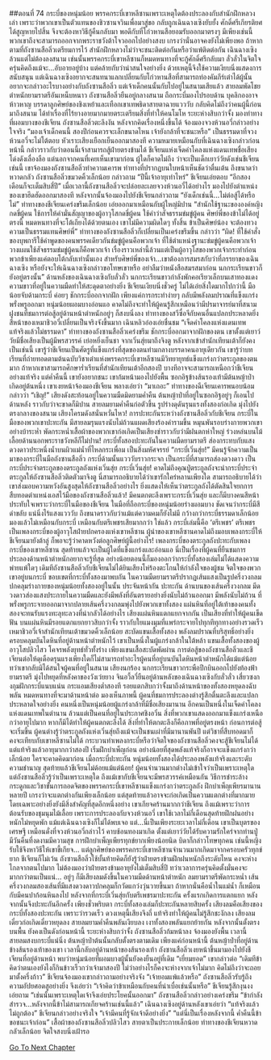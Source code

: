 ##ตอนที่ 74 กระบี่ของหนุ่มน้อย
พรรคกระบี่เขาหลีซานเพราะเหตุใดต้องประลองกับสำนักฝึกหลวงเล่า เพราะว่าพวกเขาเป็นตัวแทนของชิวซานจวินเพื่อมาสู่ขอ กลับถูกเฉินฉางเซิงยับยั้ง ศักดิ์ศรีเกียรติยศได้สูญหายไปสิ้น จึงจะต้องหาวิธีกู้คืนกลับมา พอดีกับที่โก่วหานสือยอมรับออกมาตรงๆ มีเพียงเช่นนี้พวกเขาถึงจะสามารถออกจากพระราชวังต้าโจวออกไปอย่างสงบ เกรงว่านั่นอาจคงยังไม่เพียงพอ
ถ้าหากตามที่ถังซานสือลิ่วเตรียมการไว้ สำนักฝึกหลวงไม่ว่าจะชนะติดต่อกันหรือว่าแพ้ติดต่อกัน เฉินฉางเซิงล้วนแต่ไม่ต้องลงสนาม เช่นนั้นพรรคกระบี่เขาหลีซานก็หมดหนทางที่จะกู้ศักดิ์ศรีกลับมา ลั่วลั่วในจิตใจครุ่นคิดถึงแม้จะ...อับอายอยู่บ้าง แต่คล้ายกับว่าน่าสนใจอย่างยิ่ง ด้วยเหตุนี้จึงใช้ความเงียบนิ่งแสดงการสนับสนุน แต่เฉินฉางเซิงอยากจะสนทนาแลกเปลี่ยนกับโก่วหานสือที่สามารถท่องคัมภีร์เต๋าได้ผู้นั้น อยากจะกล่าวอะไรบางอย่างกับถังซานสือลิ่ว แต่เจ้าเด็กคนนั้นกับไปอยู่ในสนามเสียแล้ว
สายลมพัดโชยตำหนักยามราตรีอันเหน็บหนาว ถังซานสือลิ่วยืนอยู่กลางสนาม ถือกระบี่มองไปรอบด้าน บุคลิกองอาจห้าวหาญ บรรดาลูกศิษย์ของชิงเหย้าและเทือกเขาเทพธิดาสายตาฉายแวววับ กลับคิดไม่ถึงว่าคนผู้นี้ก่อนมาถึงสนาม ได้ทำเรื่องที่ไร้ยางอายมากมายตระเตรียมสิ่งที่ทำให้คนโมโห
ระยะห่างสิบกว่าจั้ง มองท่าทางที่ผอมบางของชีเจียน ถังซานสือลิ่วตะลึงงัน หลังจากคิดเรื่องหนึ่งขึ้นได้ จ้องมองจวงห้วนอวี่กล่าวอย่างใจจริง “มองเจ้าเด็กคนนี้ สองปีก่อนควรจะเล็กขนาดไหน เจ้ายังกล้าที่จะชนะหรือ”
เป็นธรรมดาที่จวงห้วนอวี่จะไม่โต้ตอบ หัวเราะเสียงเยือกเย็นออกมาสองที ความหมายเหมือนกับที่เฉินฉางเซิงกล่าวก่อนหน้านี้ กล่าวราวกับว่าตอนนี้เจ้าสามารถสู้ฝ่ายตรงข้ามได้
ชีเจียนแห่งเจ็ดคำโคลงแห่งแดนเทพชื่อเสียงโด่งดังเลื่องลือ แต่นอกจากคนที่เคยเห็นเขามาก่อน ผู้ใดก็คาดไม่ถึง ว่าจะเป็นเด็กเยาว์วัยดังเช่นชีเจียนเช่นนี้ เขาจ้องมองถังซานสือลิ่วทำความเคารพ ท่าทางที่ปรากฏบนใบหน้าเห็นชัดว่าตื่นเต้น ถึงขนาดว่าหวาดกลัว
ถังซานสือลิ่วขมวดคิ้วเล็กน้อย กล่าวถาม “ปีนี้เจ้าอายุเท่าไหร่”
ชีเจียนเอ่ยตอบ “อีกสองเดือนก็จะเต็มสิบสี่ปี”
เมื่อเวลานี้ถังซานสือลิ่วจะปล่อยละเลยจวงห้วนอวี่ได้อย่างไร มองไปยังตำแหน่งของเขาฮึดฮัดออกมาสองที หลังจากนั้นจ้องมองไปยังชีเจียนกล่าวถาม “ยังเด็กเช่นนี้...ไม่ต่อสู้ได้หรือไม่”
ท่าทางของชีเจียนเคร่งขรึมเล็กน้อย เอ่ยออกมาเหมือนกับผู้ใหญ่มิปาน “สำนักใช้ฐานะขององค์หญิงกดขี่ผู้คน ใช้การให้คำมั่นสัญญาของผู้อาวุโสกดขี่ผู้คน ใช้คำว่าสัจธรรมข่มขู่ผู้คน ศิษย์พี่ของข้าไม่ได้อยู่ตรงนี้ หมดหนทางที่จะโต้เถียงได้ด้วยตนเอง เขาไม่มีความผิดใดๆ ทั้งสิ้น ข้าเป็นศิษย์น้อง จะต้องทวงความเป็นธรรมแทนศิษย์พี่”
ท่าทางของถังซานสือลิ่วก็เปลี่ยนเป็นเคร่งขรึมขึ้น กล่าวว่า “ผิด! ที่ใช้คำสั่งของบุพการีใช้คำพูดของคนพรรคเดียวกันข่มขู่ผู้คนคือพวกเจ้า ที่ใช้ตำแหน่งฐานะข่มขู่ผู้คนคือพวกเจ้า วางแผนใช้สัจธรรมข่มขู่ผู้คนก็คือพวกเจ้า เรื่องราวเหล่านี้ล้วนแต่เป็นผู้อาวุโสของพวกเจ้ากระทำก่อน พวกข้าเพียงแค่ตอบโต้กลับเท่านั้นเอง สำหรับศิษย์พี่ของเจ้า...เขาต้องการสมรสกับว่าที่ภรรยาของเฉินฉางเซิง หรือยังจะให้เฉินฉางเซิงกล่าวขอโทษเขาหรือ อย่าลืมว่าหนังสือสมรสมาก่อน นกกระเรียนขาวก็ยังอยู่ตรงนั้น”
ด้านหลังของเฉินฉางเซิงกับลั่วลั่ว นกกระเรียนขาวกำลังพักคอเรียวเล็กบนเสาทองแดง ความขาวที่อยู่ในความมืดทำให้สะดุดตาอย่างยิ่ง
ชีเจียนเงียบนิ่งชั่วครู่ ไม่ได้เอ่ยสิ่งใดมากไปกว่านี้ มือน้อยจับด้ามกระบี่ ค่อยๆ ชักกระบี่ออกจากฝัก
เพียงแค่การกระทำง่ายๆ กลับมีพลังลมปราณที่แข็งแกร่งพรั่งพรูออกมา
หนุ่มน้อยผอมบางอ่อนแอ คาดไม่ถึงจะทำให้ผู้คนรู้สึกเหมือนว่ามีปรมาจารย์มาที่สนาม
ฝูงชนที่ชมการต่อสู้อยู่ด้านหน้าตำหนักอยู่ๆ ก็สงบนิ่งลง ท่าทางของสวีซื่อจีกับคนอื่นแปลกประหลาดยิ่ง สีหน้าของเหมาชิวอวี่เปลี่ยนเป็นจริงจังขึ้นมาก
เฉินหลิวอ๋องเอ่ยชื่นชม “เจ็ดคำโคลงแห่งแดนเทพ แท้จริงแล้วไม่ธรรมดา”
ท่าทางของถังซานสือลิ่วเคร่งขรึม ชักกระบี่ออกมาจากฝักของตน
เขาตั้งแต่เยาว์วัยมีชื่อเสียงเป็นผู้มีพรสวรรค์ เย่อหยิ่งเย็นชา จากเวิ่นสุ่ยมาถึงจิงตู หลังจากเข้าสำนักเทียนเต้าก็ยังคงเป็นเช่นนี้
เขารู้ว่าชีเจียนเป็นศัตรูที่แข็งแกร่งที่สุดของตนท่ามกลางบรรดาคนอายุเดียวกัน เขารู้ว่าบทเรียนที่ถ่ายทอดตามต้นฉบับวิชาเต๋าแห่งพรรคกระบี่เขาหลีซานมีวิทยายุทธ์แข็งแกร่งกว่าตระกูลของตนมาก ถ้าหากเขาสามารถศึกษาร่ำเรียนที่สำนักเทียนเต้าอีกสองปี บางทีอาจจะสามารถเหนือกว่าชีเจียนอย่างแท้จริง
แต่ค่ำคืนนี้ เขายังอยากชนะ
เขาก้มหน้ามองไปยังพื้น ซอกอิฐข้างส้นรองเท้ามีต้นหญ้าป่าเกิดอยู่ต้นหนึ่ง
เขาเงยหน้าจ้องมองชีเจียน พลางเอ่ยว่า “มาเถอะ”
ท่าทางของฉีเจียนเคารพนอบน้อม กล่าวว่า “เชิญ!”
เสียงดังสะท้อนอยู่ในความมืดมิดยามค่ำคืน ต้นหญ้าป่าที่อยู่ในซอกอิฐอยู่ๆ ก็เอนไปด้านหลัง ราวกับว่าจะขาดก็มิปาน
สายลมยามค่ำคืนก่อตัวขึ้น รูปร่างดุดันรุนแรงทั้งสองก่อเกิด มุ่งไปยังตรงกลางของสนาม
เสียงโครมดังสนั่นหวั่นไหว!
การปะทะกันระหว่างถังซานสือลิ่วกับชีเจียน กระบี่ในมือของพวกเขาปะทะกัน มีสายลมรุนแรงนับไม่ถ้วนแผดเสียงร้องคำรามขึ้น หมุนพันรอบร่างกายพวกเขาอย่างบ้าระห่ำ พัดกระหน่ำเสื้อผ้าของพวกเขาก่อเกิดเป็นเสียงซ่าราวกับว่ามีฝนตกห่าใหญ่ ร่วงหล่นบนไม้เลื้อยด้านนอกพระราชวังหลีก็ไม่ปาน!
กระบี่ทั้งสองปะทะกันในความมืดยามราตรี ส่องกระทบกับแสงดวงดาวประหนึ่งน้ำบนผิวแม่น้ำที่ไหลกระเพื่อม เป็นสิ่งมหัศจรรย์
“กระบี่เวิ่นสุ่ย!”
มีคนรู้จักความเป็นมาของกระบี่ในมือถังซานสือลิ่ว กระบี่ด้ามนั้นแวววับราวกระจก เป็นกระบี่ที่สามารถส่องดวงดาว เป็นกระบี่ประจำตระกูลของตระกูลถังแห่งเวิ่นสุ่ย กระบี่เวิ่นสุ่ย!
คาดไม่ถึงคุณปู่ตระกูลถังจะนำกระบี่ประจำตระกูลให้ถังซานสือลิ่วติดตัวมาจิงตู นี่สามารถอธิบายได้ว่าเขารักใคร่หลานเพียงใด สามารถอธิบายได้ว่าเขาส่งมอบความหวังอันสูงสุดให้ถังซานสือลิ่วอย่างไร ยิ่งแสดงให้เห็นว่าตระกูลถังได้ตัดสินใจยกการสืบทอดตำแหน่งเอสไว้มือของถังซานสือลิ่วแล้ว!
มีคนตกตะลึงเพราะกระบี่เวิ่นสุ่ย และก็มีบางคนสีหน้าประทับใจเพราะว่ากระบี่ในมือของชีเจียน
ในมือที่ถือกระบี่ของหนุ่มน้อยร่างผอมบาง ชัดเจนว่ากระบี่มีสีดำขลับ แน่นิ่งไร้แสงแวววับ ถึงขนาดราวกับว่าแม้แต่ความคมก็ยังไม่มี กว้างกว่ากระบี่ธรรมดาเล็กน้อย มองแล้วไม่เหมือนกับกระบี่ เหมือนกับตรีเพชรเสียมากกว่า ใช่แล้ว กระบี่เล่มนี้คือ ‘ตรีเพชร’
ตรีเพชร เป็นเพลงกระบี่ของผู้อาวุโสฝ่ายปกครองแห่งเขาหลีซาน
ผู้นำของเขาหลีซานคาดไม่ถึงมอบเพลงกระบี่ให้ชีเจียนมายังต้าลู่ ก็พอจะรู้ว่าคาดหวังต่อลูกศิษย์ผู้นี้อย่างไร!
เพลงกระบี่ของตระกูลถังปะทะกับเพลงกระบี่ของเขาหลีซาน สุดท้ายแล้วจะเป็นผู้ใดที่แข็งแกร่งและอ่อนแอ
นี่เป็นเรื่องที่ผู้คนที่ยืนชมการประลองด้านหน้าตำหนักอยากจะรู้ที่สุด
อย่างน้อยตอนนี้ก็มองออกว่ากระบี่ทั้งสองเล่มไม่ได้แสดงความพ่ายแพ้ใดๆ
เดิมทีถังซานสือลิ่วกับชีเจียนไม่ได้ยินเสียงโห่ร้องตะโกนให้กำลังใจของผู้ชม จิตใจของพวกเขาอยู่บนกระบี่
ขอบเขตที่กระบี่ทั้งสองมาพบกัน ในความมืดยามราตรีปรากฏเส้นแสงเป็นรูปครึ่งวงกลม ปกคลุมร่างกายของหนุ่มน้อยทั้งสองอยู่ในนั้น ประจันหน้ากัน ปะทะกัน
ด้านบนของเส้นครึ่งวงกลม มีดวงดาวส่องแสงประกายในความมืดและยังมีพลังที่อันตรายอย่างยิ่งนับไม่ถ้วนออกมา
มีพลังนับไม่ถ้วน ที่พรั่งพรูกระจายออกมาจากปลายเส้นครึ่งวงกลมพุ่งไปยังพวกเขาทั้งสอง
แผ่นหินที่อยู่ใต้เท้าของคนทั้งสองจะทนรับแรงทะลุทะลวงที่น่ากลัวได้อย่างไร เสียงแผ่นหินแตกแยกจากกัน เป็นเสียงที่ทำให้ผู้คนเข็ดฟัน บนแผ่นหินมีรอยแตกแยกยาวสิบกว่าจั้ง ราวกับใยแมงมุมที่แพร่กระจายไปทุกทีทุกทางอย่างรวดเร็ว
เหมาชิวอวี่เจ้าสำนักเทียนเต้าขมวดคิ้วเล็กน้อย สะบัดแขนเสื้อทั้งสอง พลังลมปราณที่บริสุทธิ์อย่างยิ่ง ครอบคลุมบันไดหินที่อยู่ด้านหน้าตำหนักไว้
เขาเป็นหนึ่งในผู้แกร่งกล้าในใต้หล้า แขนเสื้อทั้งสองของผู้อาวุโสปลิวไสว โคจรพลังยุทธ์ทั่วทั้งร่าง เพียงแขนเสื้อสะบัดพัดผ่าน การต่อสู้ของถังซานสือลิ่วและชีเจียนต่อให้ดุเดือดรุนแรงเพียงใดก็ไม่สามารถทำอะไรผู้คนที่อยู่บนบันไดหินหน้าตำหนักได้แม้แต่น้อย ทว่าเขากลับมิได้สนใจผู้คนที่อยู่ในสนาม
เสียงนกร้อง นกกระเรียนขาวกระพือปีกบินออกไปยังท้องฟ้ายามราตรี มุ่งไปหยุดที่หลังคาของวังเว่ยยาง
จินอวี้ลวี่ยืนอยู่ด้านหลังของเฉินฉางเซิงกับลั่วลั่ว
เสี่ยวซงกงกุมฝักกระบี่แนบแน่น กระแอมเสียงต่ำสองที
รอยแตกสิบกว่าจั้งมาถึงด้านหน้าของทั้งสองหยุดลงฉับพลัน หมดหนทางที่จะมาด้านหน้าต่อ
มองเห็นภาพนี้ ผู้คนที่ชมการประลองต่างรู้สึกตื่นตะลึงและแปลกประหลาดใจอย่างยิ่ง
คนหนึ่งเป็นหนุ่มน้อยผู้แกร่งกล้าที่มีชื่อเสียงมานาน อีกคนเป็นหนึ่งในเจ็ดคำโคลงแห่งแดนเทพในตำนาน ล้วนแต่เป็นคนที่อยู่ในประกาศชิงอวิ๋น สิ่งที่พวกเขาแสดงออกมาแข็งแกร่งเหนือกว่าอายุไปมาก หากก็มิได้ทำให้ผู้คนตกตะลึงได้ สิ่งที่ทำให้ตกตะลึงก็คือภาพที่อยู่ตรงหน้า
ก่อนการต่อสู้จะเริ่มขึ้น ผู้คนต่างรู้ว่าตระกูลถังแห่งเวิ่นสุ่ยถึงแม้จะเป็นชนเผ่าที่มีมานานพันปี แต่วิชาที่สืบทอดมาก็คงจะเทียบกับเขาหลีซานไม่ได้ กระบวนท่าเพลงกระบี่หรือว่าจิตใจของถังซานสือลิ่วคงจะสู้ชีเจียนไม่ได้ แต่แท้จริงแล้วอายุมากกว่าสองปี เริ่มฝึกบำเพ็ญก่อน อย่างน้อยที่สุดพลังแท้จริงก็อาจจะแข็งแกร่งกว่าเล็กน้อย
ใครจะคาดคิดมาก่อน เมื่อกระบี่ปะทะกัน หนุ่มน้อยทั้งสองได้ประลองพลังแท้จริงและระดับความชำนาญ สุดท้ายแล้วชีเจียนไม่ด้อยแม้แต่น้อย!
ผู้คนจำนวนมากต่างไม่เข้าใจว่าเป็นเพราะเหตุใด
แต่ถังซานสือลิ่วรู้ว่าเป็นเพราะเหตุใด
ถึงแม้เขากับชีเจียนจะมีพรสวรรค์เหมือนกัน วิธีการชำระล้างกระดูกและวิชาขั้นการถอดจิตของพรรคกระบี่เขาหลีซานแข็งแกร่งกว่าตระกูลถัง ฝึกบำเพ็ญเพียรมานานหลายปี เกรงว่าจะแตกต่างกันเพียงเล็กน้อย แต่สุดท้ายแล้วอาจจะก่อเกิดเป็นความแตกต่างที่มากมาย
โดยเฉพาะอย่างยิ่งยังมีสิ่งสำคัญที่สุดอีกหนึ่งอย่าง
เขาเกียจคร้านมากกว่าชีเจียน
ถึงแม้เพราะว่าการต้อนรับของชุมนุมไม้เลื้อย เพราะการประลองกับจวงห้วนอวี่ เขาใช้เวลาไม่กี่เดือนสุดท้ายฝึกฝนอย่างหนักไม่หยุดพัก แม้แต่เฉินฉางเซิงก็ไม่ได้พบเจอ แต่...นี่เป็นเพียงระยะเวลาไม่กี่เดือน
เขาเป็นบุตรของเศรษฐี เหมือนดั่งที่จวงห้วนอวี่กล่าวไว้ คาบช้อนทองมาเกิด ตั้งแต่เยาว์วัยได้รับความรักใคร่จากท่านปู่ มีวันคืนที่งดงามมีความสุข การฝึกบำเพ็ญเพียรทุกข์ยากเพียงน้อยนิด บิดาก็กล่าวโทษทุกคน เช่นนี้หญิงรับใช้จึงหาวิธีให้เขาขี้เกียจ...
แต่ลูกศิษย์ของพรรคกระบี่เขาหลีซานจำนวนมากเกิดมาจากครอบครัวทุกข์ยาก ชีเจียนก็ไม่เว้น ถังซานสือลิ่วใช้บั้นท้ายคิดก็ยังรู้ว่าฝ่ายตรงข้ามฝึกฝนหนักถึงระดับไหน คงจะห่างไกลจากตนไปมาก ไม่ต้องมองว่าฝ่ายตรงข้ามอายุยังไม่เต็มสิบสี่ปี ทว่าเวลาการครุ่นคิดตั้งมั่นคงจะมากกว่าตนเป็นแน่...
อยู่ๆ ก็มีเสียงลมดังขึ้นในความมืดด้านหน้าตำหนัก
ลมยามราตรีพัดกระหน่ำ เส้นครึ่งวงกลมสองเส้นที่มีแสงดวงดาวปกคลุมก็กวัดแกว่งวุ่นวายขึ้นมา
ถ้าหากนั่นคือน้ำในแม่น้ำ ก็เหมือนกับมีคนปาก้อนหินลงไป
หลังจากที่กระบี่เวิ่นสุ่ยกับตรีเพชรมาปะทะกัน ครั้งแรกเกิดการแตกแยก
หลังจากนั้นจึงปะทะกันอีกครั้ง
เพียงชั่วพริบตา กระบี่ทั้งสองเล่มก็ปะทะกันหลายสิบครั้ง
เสียงลมคือเสียงของกระบี่ทั้งสองปะทะกัน เพราะว่ารวดเร็ว ดวงเหตุนี้เสียงจึงถี่ แท้จริงทำให้ผู้คนไม่รู้สึกชะงักลง
เสียงลมเดี๋ยวก่อเกิดเดี๋ยวหยุดลง สายลมยามค่ำคืนพลันเงียบลง
เงาทั้งสองพลันแยกย้ายกัน หลังจากนั้นตั้งตรงบนพื้น ยังคงเป็นดังก่อนหน้านี้ ระยะห่างสิบกว่าจั้ง
ถังซานสือลิ่วก้มหน้าลง จ้องมองยังพื้น
เวลานี้สายลมสงบกระบี่แน่นิ่ง ต้นหญ้าป่าต้นนั้นกลับตั้งตรงตามเดิม
เพียงแค่ก่อนหน้านี้ ต้นหญ้าป่าที่อยู่ด้านข้างส้นรองเท้าของเขา เวลานี้กลับอยู่ด้านหน้าของส้นรองเท้า
ถังซานสือลิ่วเงยหน้าขึ้นมามองไปยังชีเจียนที่อยู่ด้านหน้า พบว่าหนุ่มน้อยที่ผอมบางผู้นั้นยังคงยืนอยู่ที่เดิม
“เยี่ยมยอด”
เขากล่าวต่อ “เดิมทีข้าคิดว่าตนเองยังไงก็กินข้าวเร็วกว่าเจ้ามาสองปี ไม่ว่าอย่างไรก็คงจะห่างจากเจ้าไม่มาก คิดไม่ถึงว่าจะถอยมาตั้งครึ่งก้าว”
ชีเจียนจ้องมองเขากล่าวถามอย่างจริงจัง “เจ้ายอมแพ้แล้วหรือ”
ถังซานสือลิ่วรับรู้ถึงความอัปยศอดสูอย่างยิ่ง จึงเอ่ยว่า “เจ้าคิดว่าข้าเหมือนกับคนที่น่าเบื่อเช่นนั้นหรือ”
ชีเจียนรู้สึกงุนงง เอ่ยถาม “เช่นนั้นเพราะเหตุใดเจ้าจึงเอ่ยประโยคนั้นออกมา”
ถังซานสือลิ่วกล่าวอย่างเคร่งขรึม “ข้ากำลังสำรวจ...หลังจากนี้ข้าไม่สามารถเกียจคร้านเช่นนี้แล้ว”
เฉินฉางเซิงอยู่ด้านหลังเขาเอ่ยว่า “แท้จริงแล้วไม่ถูกต้อง”
ชีเจียนกล่าวอย่างจริงใจ “เจ้ามีคนที่รู้จักเจ้าดีอย่างยิ่ง”
“แต่นี่เป็นเรื่องหลังจากนี้ ค่ำคืนนี้ข้าขอชนะเจ้าก่อน”
เสื้อผ้าของถังซานสือลิ่วปลิวไสว สายตาเป็นประกายเล็กน้อย
ท่าทางของชีเจียนหวาดกลัวเล็กน้อย จิตใจสงบนิ่งเฝ้ารอ




[Go To Next Chapter]( ./76.md)